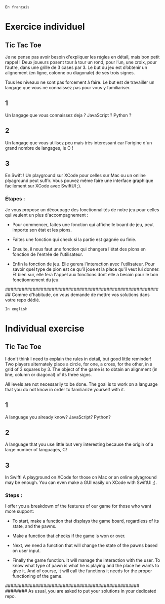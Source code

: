 `En français`

# Exercice individuel

## Tic Tac Toe

Je ne pense pas avoir besoin d'expliquer les régles en détail, mais bon petit rappel !
Deux joueurs posent tour à tour un rond, pour l’un, une croix, pour l’autre, dans une grille de 3 cases par 3. Le but du jeu est d’obtenir un alignement (en ligne, colonne ou diagonale) de ses trois signes. 


Tous les niveaux ne sont pas forcement à faire. Le but est de travailler un langage que vous ne connaissez pas pour vous y familiariser.

## 1
Un langage que vous connaissez deja ? JavaScript ? Python ?

## 2
Un langage que vous utilisez peu mais très interessant car l'origine d'un grand nombre de langages, le C !

## 3
En Swift ! Un playground sur XCode pour celles sur Mac ou un online plyaground peut suffir. Vous pouvez même faire une interface graphique facilement sur XCode avec SwiftUI ;). 


### Étapes :
Je vous propose un découpage des fonctionnalités de notre jeu pour celles qui veulent un plus d'accompagnement :

- Pour commencer, faites une fonction qui affiche le board de jeu, peut importe son état et les pions.

- Faites une fonction qui check si la partie est gagnée ou finie.

- Ensuite, il nous faut une fonction qui changera l'état des pions en fonction de l'entrée de l'utilisateur.

- Enfin la fonction de jeu. Elle gerera l'interaction avec l'utilisateur. Pour savoir quel type de pion est ce qu'il joue et la place qu'il veut lui donner. Et bien sur, elle fera l'appel aux fonctions dont elle a besoin pour le bon fonctionnement du jeu.



##########################################################
Comme d'habitude, on vous demande de mettre vos solutions dans votre repo dédié.

`In english`

# Individual exercise

## Tic Tac Toe

I don't think I need to explain the rules in detail, but good little reminder!
Two players alternately place a circle, for one, a cross, for the other, in a grid of 3 squares by 3. The object of the game is to obtain an alignment (in line, column or diagonal) of its three signs.


All levels are not necessarily to be done. The goal is to work on a language that you do not know in order to familiarize yourself with it.

## 1
A language you already know? JavaScript? Python?

## 2
A language that you use little but very interesting because the origin of a large number of languages, C!

## 3
In Swift! A playground on XCode for those on Mac or an online plyaground may be enough. You can even make a GUI easily on XCode with SwiftUI ;).


### Steps :
I offer you a breakdown of the features of our game for those who want more support:

- To start, make a function that displays the game board, regardless of its state, and the pawns.

- Make a function that checks if the game is won or over.

- Next, we need a function that will change the state of the pawns based on user input.

- Finally the game function. It will manage the interaction with the user. To know what type of pawn is what he is playing and the place he wants to give it. And of course, it will call the functions it needs for the proper functioning of the game.



################################################# ########
As usual, you are asked to put your solutions in your dedicated repo.